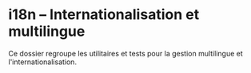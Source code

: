 # i18n – Internationalisation et multilingue
Ce dossier regroupe les utilitaires et tests pour la gestion multilingue et l'internationalisation.
